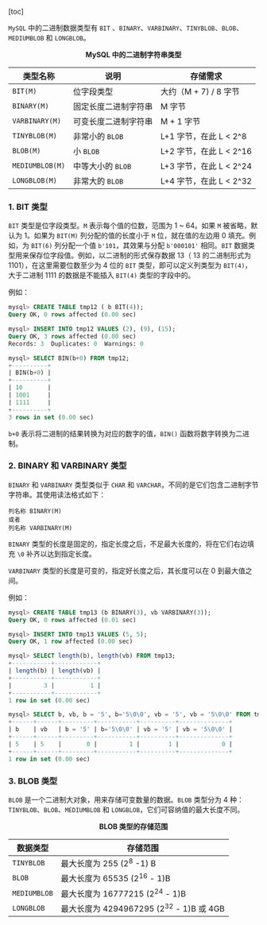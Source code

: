 [toc]

`MySQL` 中的二进制数据类型有 `BIT` 、`BINARY`、`VARBINARY`、`TINYBLOB`、`BLOB`、`MEDIUMBLOB` 和 `LONGBLOB`。

<center><b>MySQL 中的二进制字符串类型</b></center>

| 类型名称        | 说明                 | 存储需求                |
| --------------- | -------------------- | ----------------------- |
| `BIT(M)`        | 位字段类型           | 大约（M + 7) / 8 字节   |
| `BINARY(M)`     | 固定长度二进制字符串 | M 字节                  |
| `VARBINARY(M)`  | 可变长度二进制字符串 | M + 1 字节              |
| `TINYBLOB(M)`   | 非常小的 `BLOB`      | L+1 字节，在此 L < 2^8  |
| `BLOB(M)`       | 小 `BLOB`            | L+2 字节，在此 L < 2^16 |
| `MEDIUMBLOB(M)` | 中等大小的 `BLOB`    | L+3 字节，在此 L < 2^24 |
| `LONGBLOB(M)`   | 非常大的 `BLOB`      | L+4 字节，在此 L < 2^32 |

### 1. BIT 类型

`BIT` 类型是位字段类型。`M` 表示每个值的位数，范围为 1 ~ 64。如果 `M` 被省略，默认为 1。如果为 `BIT(M)` 列分配的值的长度小于 `M` 位，就在值的左边用 0 填充。例如，为 `BIT(6)` 列分配一个值 `b'101`，其效果与分配 `b'000101'` 相同。`BIT` 数据类型用来保存位字段值。例如，以二进制的形式保存数据 13（ 13 的二进制形式为 1101），在这里需要位数至少为 4 位的 `BIT` 类型，即可以定义列类型为 `BIT(4)`，大于二进制 1111 的数据是不能插入 `BIT(4)` 类型的字段中的。

例如：

```sql
mysql> CREATE TABLE tmp12 ( b BIT(4));
Query OK, 0 rows affected (0.00 sec)

mysql> INSERT INTO tmp12 VALUES (2), (9), (15);
Query OK, 3 rows affected (0.00 sec)
Records: 3  Duplicates: 0  Warnings: 0

mysql> SELECT BIN(b+0) FROM tmp12;
+----------+
| BIN(b+0) |
+----------+
| 10       |
| 1001     |
| 1111     |
+----------+
3 rows in set (0.00 sec)
```

`b+0` 表示将二进制的结果转换为对应的数字的值，`BIN()` 函数将数字转换为二进制。

### 2. BINARY 和 VARBINARY 类型

`BINARY` 和 `VARBINARY` 类型类似于 `CHAR` 和 `VARCHAR`，不同的是它们包含二进制字节字符串。其使用读法格式如下：

```
列名称 BINARY(M)
或者
列名称 VARBINARY(M)
```

`BINARY` 类型的长度是固定的，指定长度之后，不足最大长度的，将在它们右边填充 `\0` 补齐以达到指定长度。

`VARBINARY` 类型的长度是可变的，指定好长度之后，其长度可以在 0 到最大值之间。

例如：

```sql
mysql> CREATE TABLE tmp13 (b BINARY(3), vb VARBINARY(3));
Query OK, 0 rows affected (0.01 sec)

mysql> INSERT INTO tmp13 VALUES (5, 5);
Query OK, 1 row affected (0.00 sec)

mysql> SELECT length(b), length(vb) FROM tmp13;
+-----------+------------+
| length(b) | length(vb) |
+-----------+------------+
|         3 |          1 |
+-----------+------------+
1 row in set (0.00 sec)

mysql> SELECT b, vb, b = '5', b='5\0\0', vb = '5', vb = '5\0\0' FROM tmp13;
+------+------+---------+-----------+----------+--------------+
| b    | vb   | b = '5' | b='5\0\0' | vb = '5' | vb = '5\0\0' |
+------+------+---------+-----------+----------+--------------+
| 5    | 5    |       0 |         1 |        1 |            0 |
+------+------+---------+-----------+----------+--------------+
1 row in set (0.00 sec)
```

### 3. BLOB 类型

`BLOB` 是一个二进制大对象，用来存储可变数量的数据。`BLOB` 类型分为 4 种：`TINYBLOB`、`BLOB`、`MEDIUMBLOB` 和 `LONGBLOB`，它们可容纳值的最大长度不同。

<center><b>BLOB 类型的存储范围</b></center>

| 数据类型     | 存储范围                                           |
| ------------ | -------------------------------------------------- |
| `TINYBLOB`   | 最大长度为 255 (2<sup>8</sup> -1) B                |
| `BLOB`       | 最大长度为 65535 (2<sup>16</sup> - 1)B             |
| `MEDIUMBLOB` | 最大长度为 16777215 (2<sup>24</sup> - 1)B          |
| `LONGBLOB`   | 最大长度为 4294967295 (2<sup>32</sup> - 1)B 或 4GB |

